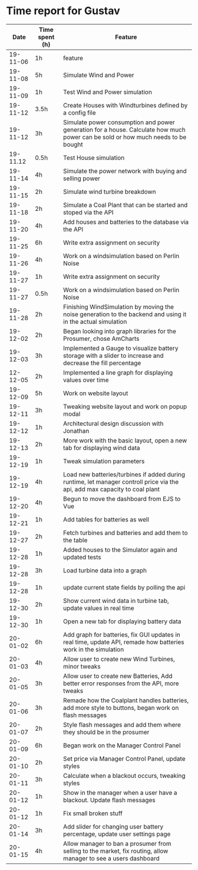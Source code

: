 # Time report for Gustav


Date | Time spent (h) | Feature
--- | --- | ---
19-11-06 | 1h | feature
19-11-08 | 5h | Simulate Wind and Power 
19-11-09 | 1h | Test Wind and Power simulation
19-11-12 | 3.5h | Create Houses with Windturbines defined by a config file
19-11-12 | 3h | Simulate power consumption and power generation for a house. Calculate how much power can be sold or how much needs to be bought
19-11.12 | 0.5h | Test House simulation
19-11-14 | 4h | Simulate the power network with buying and selling power
19-11-15 | 2h | Simulate wind turbine breakdown
19-11-18 | 2h | Simulate a Coal Plant that can be started and stoped via the API
19-11-20 | 4h | Add houses and batteries to the database via the API
19-11-25 | 6h | Write extra assignment on security
19-11-26 | 4h | Work on a windsimulation based on Perlin Noise
19-11-27 | 1h | Write extra assignment on security
19-11-27 | 0.5h | Work on a windsimulation based on Perlin Noise
19-11-28 | 2h | Finishing WindSimulation by moving the noise generation to the backend and using it in the actual simulation
19-12-02 | 2h | Began looking into graph libraries for the Prosumer, chose AmCharts
19-12-03 | 3h | Implemented a Gauge to visualize battery storage with a slider to increase and decrease the fill percentage
12-12-05 | 2h | Implemented a line graph for displaying values over time 
19-12-09 | 5h | Work on website layout 
19-12-11 | 3h | Tweaking website layout and work on popup modal
19-12-12 | 1h | Architectural design discussion with Jonathan
19-12-13 | 2h | More work with the basic layout, open a new tab for displaying wind data 
19-12-19 | 1h | Tweak simulation parameters
19-12-19 | 4h | Load new batteries/turbines if added during runtime, let manager controll price via the api, add max capacity to coal plant
19-12-20 | 4h | Begun to move the dashboard from EJS to Vue
19-12-21 | 1h | Add tables for batteries as well
19-12-27 | 2h | Fetch turbines and batteries and add them to the table
19-12-28 | 1h | Added houses to the Simulator again and updated tests
19-12-28 | 3h | Load turbine data into a graph
19-12-28 | 1h | update current state fields by polling the api
19-12-30 | 2h | Show current wind data in turbine tab, update values in real time
19-12-30 | 1h | Open a new tab for displaying battery data
20-01-02 | 6h | Add graph for batteries, fix GUI updates in real time, update API, remade how batteries work in the simulation
20-01-03 | 4h | Allow user to create new Wind Turbines, minor tweaks
20-01-05 | 3h | Allow user to create new Batteries, Add better error responses from the API, more tweaks
20-01-06 | 3h | Remade how the Coalplant handles batteries, add more style to buttons, began work on flash messages
20-01-07 | 2h | Style flash messages and add them where they should be in the prosumer
20-01-09 | 6h | Began work on the Manager Control Panel
20-01-10 | 2h | Set price via Manager Control Panel, update styles
20-01-11 | 3h | Calculate when a blackout occurs, tweaking styles
20-01-12 | 1h | Show in the manager when a user have a blackout. Update flash messages
20-01-12 | 1h | Fix small broken stuff
20-01-14 | 3h | Add slider for changing user battery percentage, update user settings page
20-01-15 | 4h | Allow manager to ban a prosumer from selling to the market, fix routing, allow manager to see a users dashboard